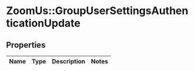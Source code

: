 # ZoomUs::GroupUserSettingsAuthenticationUpdate

## Properties
Name | Type | Description | Notes
------------ | ------------- | ------------- | -------------


